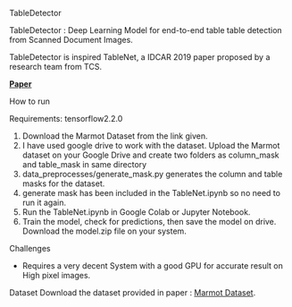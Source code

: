TableDetector

TableDetector : Deep Learning Model for end-to-end table table detection from Scanned Document Images.

TableDetector is inspired TableNet, a IDCAR 2019 paper proposed by a research team from TCS.

[__Paper__](https://arxiv.org/abs/2001.01469)


How to run

Requirements:
tensorflow2.2.0
1. Download the Marmot Dataset from the link given.
2. I have used google drive to work with the dataset. Upload the Marmot dataset on your Google Drive and create two folders as column_mask and table_mask in same directory
3. data_preprocesses/generate_mask.py generates the column and table masks for the dataset.
4. generate mask has been included in the TableNet.ipynb so no need to run it again.
5. Run the TableNet.ipynb in Google Colab or Jupyter Notebook.
6. Train the model, check for predictions, then save the model on drive. Download the model.zip file on your system.

Challenges
* Requires a very decent System with a good GPU for accurate result on High pixel images. 

Dataset
Download the dataset provided in paper : [Marmot Dataset](https://drive.google.com/drive/folders/1QZiv5RKe3xlOBdTzuTVuYRxixemVIODp). 
